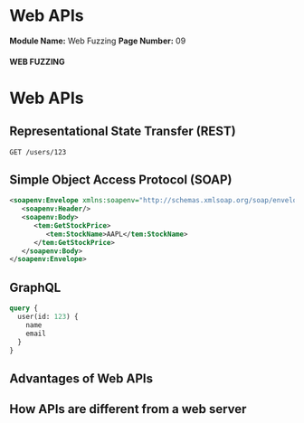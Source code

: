 <!--
 // Platform: Academy
// URL: https://academy.hackthebox.com/module/280/section/3135
// Platform Version: V1
// Module ID: 280
// Module Name: Web Fuzzing
// Module Difficulty: Easy
// Section ID: 3135
// Section Title: Web APIs
// Page Title: Web Fuzzing
// Page Number: 09
-->

# Web APIs

**Module Name:** Web Fuzzing **Page Number:** 09

#### WEB FUZZING

# Web APIs

## Representational State Transfer (REST)

``` http
GET /users/123
```

## Simple Object Access Protocol (SOAP)

``` xml
<soapenv:Envelope xmlns:soapenv="http://schemas.xmlsoap.org/soap/envelope/" xmlns:tem="http://tempuri.org/">
   <soapenv:Header/>
   <soapenv:Body>
      <tem:GetStockPrice>
         <tem:StockName>AAPL</tem:StockName>
      </tem:GetStockPrice>
   </soapenv:Body>
</soapenv:Envelope>
```

## GraphQL

``` graphql
query {
  user(id: 123) {
    name
    email
  }
}
```

## Advantages of Web APIs

## How APIs are different from a web server

####